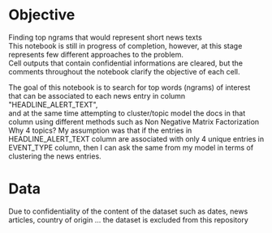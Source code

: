 # Objective
Finding top ngrams that would represent short news texts  
This notebook is still in progress of completion, however, at this stage represents few different approaches to the problem.  
Cell outputs that contain confidential informations are cleared, but the comments throughout the notebook clarify the objective of each cell.

The goal of this notebook is to search for top words (ngrams) of interest that can be associated to each news entry in column "HEADLINE_ALERT_TEXT",  
and at the same time attempting to cluster/topic model the docs in that column using different methods such as Non Negative Matrix Factorization   
Why 4 topics?
My assumption was that if the entries in HEADLINE_ALERT_TEXT column are associated with only 4 unique entries in EVENT_TYPE column,
then I can ask the same from my model in terms of clustering the news entries.  

# Data
Due to confidentiality of the content of the dataset such as dates, news articles, country of origin ... the dataset is excluded from this repository
